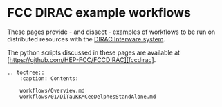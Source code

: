 # FCC DIRAC example workflows

These pages provide - and dissect - examples of workflows to be run on distributed resources with the [DIRAC Interware system][dirac].

The python scripts discussed in these pages are available at [https://github.com/HEP-FCC/FCCDIRAC][fccdirac].

[dirac]: https://dirac.readthedocs.io/en/latest/
[fccdirac]: https://github.com/HEP-FCC/FCCDIRAC

```{eval-rst}
.. toctree::
    :caption: Contents:

    workflows/Overview.md
    workflows/01/DiTauKKMCeeDelphesStandAlone.md
```
